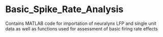 # Basic_Spike_Rate_Analysis
Contains MATLAB code for importation of neuralynx LFP and single unit data as well as functions used for assessment of basic firing rate effects
